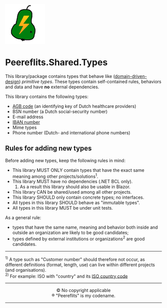 ![Logo](./img/peereflits-logo.png) 

# Peereflits.Shared.Types

This library/package contains types that behave like ([domain-driven-design](https://en.wikipedia.org/wiki/Domain-driven_design)) *primitive types*. These types contain self-contained rules, behaviors and data and have **no** external dependencies.

This library contains the following types:
* [AGB code](https://www.agbcode.nl) (an identifying key of Dutch healthcare providers)
* BSN number (a Dutch social-security number)
* E-mail address
* [IBAN number](https://en.wikipedia.org/wiki/International_Bank_Account_Number)
* Mime types
* Phone number (Dutch- and international phone numbers)

## Rules for adding new types

Before adding new types, keep the following rules in mind:

* This library MUST ONLY contain types that have the exact same meaning among other projects/solutions<sup>1</sup>.
* This library MUST have no dependencies (.NET BCL only).
   1. As a result this library should also be usable in Blazor.
* This library CAN be shared/used among all other projects.
* This library SHOULD only contain concrete types; no interfaces.
* All types in this library SHOULD behave as "immutable types".
* All types in this library MUST be under unit tests.

As a general rule:
* types that have the same name, meaning and behavior both inside and outside an organization are likely to be good candidates;
* types defined by external institutions or organizations<sup>2</sup> are good candidates.

---

<sup>1)</sup> A type such as "Customer number" should therefore not occur, as different definitions (format, length, use) can live within different projects (and organisations).<br />
<sup>2)</sup> For example: ISO with "country" and its [ISO country code](https://www.nationsonline.org/oneworld/country_code_list.htm)


---

<p align="center">
&copy; No copyright applicable<br />
&#174; "Peereflits" is my codename.
</p>

---
